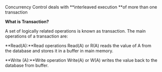 Concurrency Control deals with **interleaved execution **of more than one transaction

**What is Transaction?**

A set of logically related operations is known as transaction. The main operations of a transaction are:

**Read\(A\):**Read operations Read\(A\) or R\(A\) reads the value of A from the database and stores it in a buffer in main memory.

**Write \(A\):**Write operation Write\(A\) or W\(A\) writes the value back to the database from buffer.

